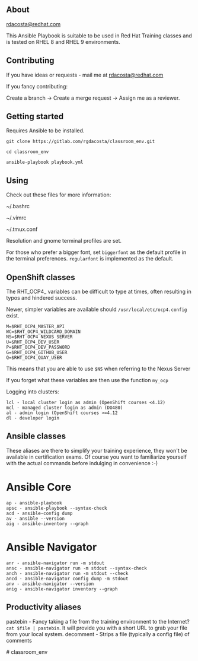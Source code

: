 ## About

rdacosta@redhat.com

This Ansible Playbook is suitable to be used in Red Hat Training classes and is tested on RHEL 8 and RHEL 9 environments. 

## Contributing

If you have ideas or requests - mail me at rdacosta@redhat.com

If you fancy contributing:

Create a branch -> Create a merge request -> Assign me as a reviewer.

## Getting started

Requires Ansible to be installed. 

```
git clone https://gitlab.com/rgdacosta/classroom_env.git

cd classroom_env

ansible-playbook playbook.yml
```

## Using

Check out these files for more information:

~/.bashrc

~/.vimrc

~/.tmux.conf

Resolution and gnome terminal profiles are set. 

For those who prefer a bigger font, set `biggerfont` as the default profile in the terminal preferences. `regularfont` is implemented as the default.

## OpenShift classes

The RHT_OCP4_ variables can be difficult to type at times, often resulting in typos and hindered success. 

Newer, simpler variables are available should `/usr/local/etc/ocp4.config` exist.

```
M=$RHT_OCP4_MASTER_API
WC=$RHT_OCP4_WILDCARD_DOMAIN
NS=$RHT_OCP4_NEXUS_SERVER
U=$RHT_OCP4_DEV_USER
P=$RHT_OCP4_DEV_PASSWORD
G=$RHT_OCP4_GITHUB_USER
Q=$RHT_OCP4_QUAY_USER
```

This means that you are able to use `$NS` when referring to the Nexus Server

If you forget what these variables are then use the function `my_ocp`

Logging into clusters:

```
lcl - local cluster login as admin (OpenShift courses <4.12)
mcl - managed cluster login as admin (DO480)
al - admin login (OpenShift courses >=4.12
dl - developer login
```

## Ansible classes

These aliases are there to simplify your training experience, they won't be available in certification exams. Of course you want to familiarize yourself with the actual commands before indulging in convenience :-)

# Ansible Core

```
ap - ansible-playbook
apsc - ansible-playbook --syntax-check
acd - ansible-config dump
av - ansible --version
aig - ansible-inventory --graph
```

# Ansible Navigator

```
anr - ansible-navigator run -m stdout
ansc - ansible-navigator run -m stdout --syntax-check
anch - ansible-navigator run -m stdout --check
ancd - ansible-navigator config dump -m stdout
anv - ansible-navigator --version
anig - ansible-navigator inventory --graph
```

## Productivity aliases

pastebin - Fancy taking a file from the training environment to the Internet? `cat $file | pastebin`. It will provide you with a short URL to grab your file from your local system.
decomment - Strips a file (typically a config file) of comments


#   c l a s s r o o m _ e n v  
 